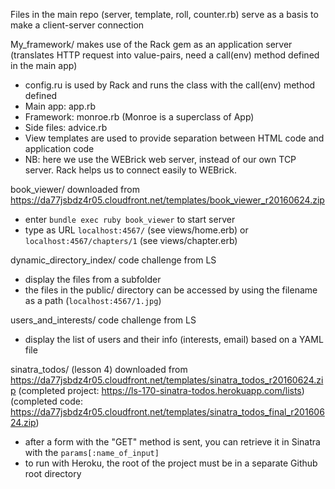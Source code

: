Files in the main repo (server, template, roll, counter.rb) serve as a basis to make a client-server connection

My_framework/ makes use of the Rack gem as an application server (translates HTTP request into value-pairs, need a call(env) method defined in the main app)
  - config.ru is used by Rack and runs the class with the call(env) method defined
  - Main app: app.rb
  - Framework: monroe.rb (Monroe is a superclass of App)
  - Side files: advice.rb
  - View templates are used to provide separation between HTML code and application code
  - NB: here we use the WEBrick web server, instead of our own TCP server. Rack helps us to connect easily to WEBrick.

book_viewer/ downloaded from https://da77jsbdz4r05.cloudfront.net/templates/book_viewer_r20160624.zip
  - enter `bundle exec ruby book_viewer` to start server
  - type as URL `localhost:4567/` (see views/home.erb) or `localhost:4567/chapters/1` (see views/chapter.erb)
  
dynamic_directory_index/ code challenge from LS
  - display the files from a subfolder
  - the files in the public/ directory can be accessed by using the filename as a path (`localhost:4567/1.jpg`)

users_and_interests/ code challenge from LS
  - display the list of users and their info (interests, email) based on a YAML file

sinatra_todos/ (lesson 4)
downloaded from https://da77jsbdz4r05.cloudfront.net/templates/sinatra_todos_r20160624.zip
(completed project: https://ls-170-sinatra-todos.herokuapp.com/lists)
(completed code: https://da77jsbdz4r05.cloudfront.net/templates/sinatra_todos_final_r20160624.zip)
  - after a form with the "GET" method is sent, you can retrieve it in Sinatra with the `params[:name_of_input]`
  - to run with Heroku, the root of the project must be in a separate Github root directory